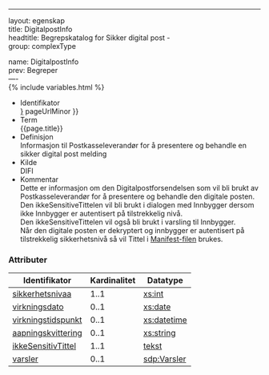 -----

layout: egenskap  
title: DigitalpostInfo  
headtitle: Begrepskatalog for Sikker digital post -  
group: complexType

name: DigitalpostInfo  
prev: Begreper  
—-  
{% include variables.html %}

  - Identifikator  
    <span style="{ pageUrlMinor ;">[}]({{)</span> pageUrlMinor }}
  - Term  
    {{page.title}}
  - Definisjon  
    Informasjon til Postkasseleverandør for å presentere og behandle en
    sikker digital post melding
  - Kilde  
    DIFI
  - Kommentar  
    Dette er informasjon om den Digitalpostforsendelsen som vil bli
    brukt av Postkasseleverandør for å presentere og behandle den
    digitale posten.  
    Den ikkeSensitiveTittelen vil bli brukt i dialogen med Innbygger
    dersom ikke Innbygger er autentisert på tilstrekkelig nivå.  
    Den ikkeSensitiveTittelen vil også bli brukt i varsling til
    Innbygger.  
    Når den digitale posten er dekryptert og innbygger er autentisert på
    tilstrekkelig sikkerhetsnivå så vil Tittel i
    [Manifest-filen](../forretningslag/Dokumentpakke/Manifest) brukes.

### Attributer

| Identifikator                                    | Kardinalitet | Datatype                                                  |
| ------------------------------------------------ | ------------ | --------------------------------------------------------- |
| [sikkerhetsnivaa](/Felles/sikkerhetsnivaa)       | 1..1         | [xs:int](http://www.w3.org/TR/xmlschema-2/#int)           |
| [virkningsdato](/Felles/virkningsdato)           | 0..1         | [xs:date](http://www.w3.org/TR/xmlschema-2/#date)         |
| [virkningstidspunkt](/Felles/virkningstidspunkt) | 0..1         | [xs:datetime](http://www.w3.org/TR/xmlschema-2/#dateTime) |
| [aapningskvittering](/Felles/aapningskvittering) | 0..1         | [xs:string](http://www.w3.org/TR/xmlschema-2/#string)     |
| [ikkeSensitivTittel](/Felles/ikkeSensitivTittel) | 1..1         | [tekst](/Felles/tekst)                                    |
| [varsler](Varsler)                               | 0..1         | [sdp:Varsler](Varsler)                                    |
